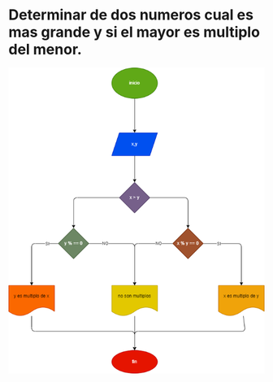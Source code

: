# Determinar de dos numeros cual es mas grande y si el mayor es multiplo del menor.

![diagrama de flujo](diagrama.png)